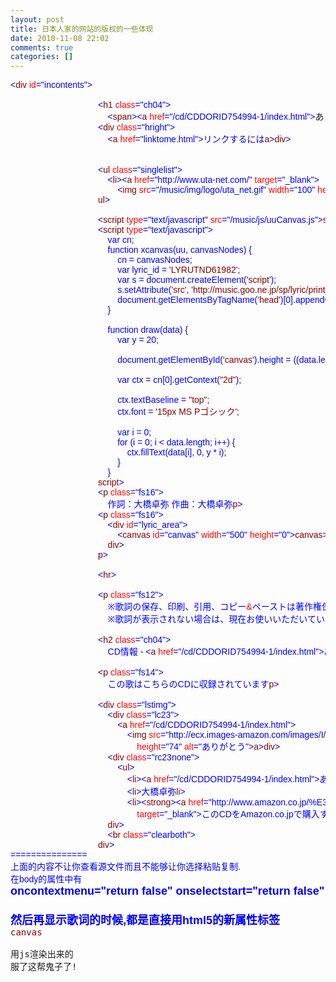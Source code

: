 ```yaml
---
layout: post
title: 日本人家的网站的版权的一些体现
date: 2010-11-08 22:02
comments: true
categories: []
---
```

<pre><font face="Arial"><span style="color: blue;"><</span><span style="color: maroon;">div</span> <span style="color: red;">id</span><span style="color: blue;">=</span><span style="color: blue;">"incontents"</span><span style="color: blue;">></span><br/>                                    <span style="color: darkgreen;"><!--ch04_1--></span><br/>                                    <span style="color: blue;"><</span><span style="color: maroon;">h1</span> <span style="color: red;">class</span><span style="color: blue;">=</span><span style="color: blue;">"ch04"</span><span style="color: blue;">></span><br/>                                        <span style="color: blue;"><</span><span style="color: maroon;">span</span><span style="color: blue;">><</span><span style="color: maroon;">a</span> <span style="color: red;">href</span><span style="color: blue;">=</span><span style="color: blue;">"/cd/CDDORID754994-1/index.html"</span><span style="color: blue;">></span>ありがとう<span style="color: blue;"></</span><span style="color: maroon;">a</span><span style="color: blue;">></span><span style="color: red;">&nbsp;</span>-<span style="color: red;">&nbsp;</span><span style="color: blue;"><</span><span style="color: maroon;">a</span> <span style="color: red;">href</span><span style="color: blue;">=</span><span style="color: blue;">"/artist/ARTLISD1176357/index.html"</span><span style="color: blue;">></span>大橋卓弥<span style="color: blue;"></</span><span style="color: maroon;">a</span><span style="color: blue;">></</span><span style="color: maroon;">span</span><span style="color: blue;">></</span><span style="color: maroon;">h1</span><span style="color: blue;">></span><br/>                                    <span style="color: blue;"><</span><span style="color: maroon;">div</span> <span style="color: red;">class</span><span style="color: blue;">=</span><span style="color: blue;">"hright"</span><span style="color: blue;">></span><br/>                                        <span style="color: blue;"><</span><span style="color: maroon;">a</span> <span style="color: red;">href</span><span style="color: blue;">=</span><span style="color: blue;">"linktome.html"</span><span style="color: blue;">></span>リンクするには<span style="color: blue;"></</span><span style="color: maroon;">a</span><span style="color: blue;">></</span><span style="color: maroon;">div</span><span style="color: blue;">></span><br/>                                    <span style="color: darkgreen;"><!--/ch04_1--></span><br/>                                    <span style="color: darkgreen;"><!--c14_1--></span><br/>                                    <span style="color: blue;"><</span><span style="color: maroon;">ul</span> <span style="color: red;">class</span><span style="color: blue;">=</span><span style="color: blue;">"singlelist"</span><span style="color: blue;">></span><br/>                                        <span style="color: blue;"><</span><span style="color: maroon;">li</span><span style="color: blue;">><</span><span style="color: maroon;">a</span> <span style="color: red;">href</span><span style="color: blue;">=</span><span style="color: blue;">"http://www.uta-net.com/"</span> <span style="color: red;">target</span><span style="color: blue;">=</span><span style="color: blue;">"_blank"</span><span style="color: blue;">></span><br/>                                            <span style="color: blue;"><</span><span style="color: maroon;">img</span> <span style="color: red;">src</span><span style="color: blue;">=</span><span style="color: blue;">"/music/img/logo/uta_net.gif"</span> <span style="color: red;">width</span><span style="color: blue;">=</span><span style="color: blue;">"100"</span> <span style="color: red;">height</span><span style="color: blue;">=</span><span style="color: blue;">"30"</span> <span style="color: red;">alt</span><span style="color: blue;">=</span><span style="color: blue;">"Uta-Net"</span><span style="color: blue;">></</span><span style="color: maroon;">a</span><span style="color: blue;">></</span><span style="color: maroon;">li</span><span style="color: blue;">></span><br/>                                    <span style="color: blue;"></</span><span style="color: maroon;">ul</span><span style="color: blue;">></span><br/>                                    <span style="color: darkgreen;"><!--/c14_1--></span><br/>                                    <span style="color: blue;"><</span><span style="color: maroon;">script</span> <span style="color: red;">type</span><span style="color: blue;">=</span><span style="color: blue;">"text/javascript"</span> <span style="color: red;">src</span><span style="color: blue;">=</span><span style="color: blue;">"/music/js/uuCanvas.js"</span><span style="color: blue;">></</span><span style="color: maroon;">script</span><span style="color: blue;">></span><br/>                                    <span style="color: blue;"><</span><span style="color: maroon;">script</span> <span style="color: red;">type</span><span style="color: blue;">=</span><span style="color: blue;">"text/javascript"</span><span style="color: blue;">></span><br/>                                        <span style="color: blue;">var</span> cn;<br/>                                        <span style="color: blue;">function</span> xcanvas(uu, canvasNodes) {<br/>                                            cn = canvasNodes;<br/>                                            <span style="color: blue;">var</span> lyric_id = <span style="color: maroon;">'LYRUTND61982'</span>;<br/>                                            <span style="color: blue;">var</span> s = document.createElement(<span style="color: maroon;">'script'</span>);<br/>                                            s.setAttribute(<span style="color: maroon;">'src'</span>, <span style="color: maroon;">'http://music.goo.ne.jp/sp/lyric/print_json.php?callback=draw&id='</span> + lyric_id);<br/>                                            document.getElementsByTagName(<span style="color: maroon;">'head'</span>)[0].appendChild(s);<br/>                                        }<br/><br/>                                        <span style="color: blue;">function</span> draw(data) {<br/>                                            <span style="color: blue;">var</span> y = 20;<br/><br/>                                            document.getElementById(<span style="color: maroon;">'canvas'</span>).height = ((data.length + 1) * y);<br/><br/>                                            <span style="color: blue;">var</span> ctx = cn[0].getContext(<span style="color: maroon;">"2d"</span>);<br/><br/>                                            ctx.textBaseline = <span style="color: maroon;">"top"</span>;<br/>                                            ctx.font = <span style="color: maroon;">'15px MS Pゴシック'</span>;<br/><br/>                                            <span style="color: blue;">var</span> i = 0;<br/>                                            <span style="color: blue;">for</span> (i = 0; i < data.length; i++) {<br/>                                                ctx.fillText(data[i], 0, y * i);<br/>                                            }<br/>                                        }<br/>                                    <span style="color: blue;"></</span><span style="color: maroon;">script</span><span style="color: blue;">></span><br/>                                    <span style="color: blue;"><</span><span style="color: maroon;">p</span> <span style="color: red;">class</span><span style="color: blue;">=</span><span style="color: blue;">"fs16"</span><span style="color: blue;">></span><br/>                                        作詞：大橋卓弥<span style="color: red;">&nbsp;</span>作曲：大橋卓弥<span style="color: blue;"></</span><span style="color: maroon;">p</span><span style="color: blue;">></span><br/>                                    <span style="color: blue;"><</span><span style="color: maroon;">p</span> <span style="color: red;">class</span><span style="color: blue;">=</span><span style="color: blue;">"fs16"</span><span style="color: blue;">></span><br/>                                        <span style="color: blue;"><</span><span style="color: maroon;">div</span> <span style="color: red;">id</span><span style="color: blue;">=</span><span style="color: blue;">"lyric_area"</span><span style="color: blue;">></span><br/>                                            <span style="color: blue;"><</span><span style="color: maroon;">canvas</span> <span style="color: red;">id</span><span style="color: blue;">=</span><span style="color: blue;">"canvas"</span> <span style="color: red;">width</span><span style="color: blue;">=</span><span style="color: blue;">"500"</span> <span style="color: red;">height</span><span style="color: blue;">=</span><span style="color: blue;">"0"</span><span style="color: blue;">></</span><span style="color: maroon;">canvas</span><span style="color: blue;">></span><br/>                                        <span style="color: blue;"></</span><span style="color: maroon;">div</span><span style="color: blue;">></span><br/>                                    <span style="color: blue;"></</span><span style="color: maroon;">p</span><span style="color: blue;">></span><br/>                                    <span style="color: darkgreen;"><!--c24_1--></span><br/>                                    <span style="color: blue;"><</span><span style="color: maroon;">hr</span><span style="color: blue;">></span><br/>                                    <span style="color: darkgreen;"><!--/c24_1--></span><br/>                                    <span style="color: blue;"><</span><span style="color: maroon;">p</span> <span style="color: red;">class</span><span style="color: blue;">=</span><span style="color: blue;">"fs12"</span><span style="color: blue;">></span><br/>                                        ※歌詞の保存、印刷、引用、コピー<span style="color: red;">&amp;</span>ペーストは著作権保護の観点から禁止しています。<span style="color: blue;"><</span><span style="color: maroon;">br</span><span style="color: blue;">></span><br/>                                        ※歌詞が表示されない場合は、現在お使いいただいているブラウザの最新バージョンをご使用ください。<span style="color: blue;"></</span><span style="color: maroon;">p</span><span style="color: blue;">></span><br/>                                    <span style="color: darkgreen;"><!--ch04_2--></span><br/>                                    <span style="color: blue;"><</span><span style="color: maroon;">h2</span> <span style="color: red;">class</span><span style="color: blue;">=</span><span style="color: blue;">"ch04"</span><span style="color: blue;">></span><br/>                                        CD情報<span style="color: red;">&nbsp;</span>-<span style="color: red;">&nbsp;</span><span style="color: blue;"><</span><span style="color: maroon;">a</span> <span style="color: red;">href</span><span style="color: blue;">=</span><span style="color: blue;">"/cd/CDDORID754994-1/index.html"</span><span style="color: blue;">></span>ありがとう<span style="color: blue;"></</span><span style="color: maroon;">a</span><span style="color: blue;">></</span><span style="color: maroon;">h2</span><span style="color: blue;">></span><br/>                                    <span style="color: darkgreen;"><!--/ch04_2--></span><br/>                                    <span style="color: blue;"><</span><span style="color: maroon;">p</span> <span style="color: red;">class</span><span style="color: blue;">=</span><span style="color: blue;">"fs14"</span><span style="color: blue;">></span><br/>                                        この歌はこちらのCDに収録されています<span style="color: blue;"></</span><span style="color: maroon;">p</span><span style="color: blue;">></span><br/>                                    <span style="color: darkgreen;"><!--c23_3--></span><br/>                                    <span style="color: blue;"><</span><span style="color: maroon;">div</span> <span style="color: red;">class</span><span style="color: blue;">=</span><span style="color: blue;">"lstimg"</span><span style="color: blue;">></span><br/>                                        <span style="color: blue;"><</span><span style="color: maroon;">div</span> <span style="color: red;">class</span><span style="color: blue;">=</span><span style="color: blue;">"lc23"</span><span style="color: blue;">></span><br/>                                            <span style="color: blue;"><</span><span style="color: maroon;">a</span> <span style="color: red;">href</span><span style="color: blue;">=</span><span style="color: blue;">"/cd/CDDORID754994-1/index.html"</span><span style="color: blue;">></span><br/>                                                <span style="color: blue;"><</span><span style="color: maroon;">img</span> <span style="color: red;">src</span><span style="color: blue;">=</span><span style="color: blue;">"http://ecx.images-amazon.com/images/I/31aFMRn8UhL._SL75_.jpg"</span> <span style="color: red;">width</span><span style="color: blue;">=</span><span style="color: blue;">"75"</span><br/>                                                    <span style="color: red;">height</span><span style="color: blue;">=</span><span style="color: blue;">"74"</span> <span style="color: red;">alt</span><span style="color: blue;">=</span><span style="color: blue;">"ありがとう"</span><span style="color: blue;">></</span><span style="color: maroon;">a</span><span style="color: blue;">></</span><span style="color: maroon;">div</span><span style="color: blue;">></span><br/>                                        <span style="color: blue;"><</span><span style="color: maroon;">div</span> <span style="color: red;">class</span><span style="color: blue;">=</span><span style="color: blue;">"rc23none"</span><span style="color: blue;">></span><br/>                                            <span style="color: blue;"><</span><span style="color: maroon;">ul</span><span style="color: blue;">></span><br/>                                                <span style="color: blue;"><</span><span style="color: maroon;">li</span><span style="color: blue;">><</span><span style="color: maroon;">a</span> <span style="color: red;">href</span><span style="color: blue;">=</span><span style="color: blue;">"/cd/CDDORID754994-1/index.html"</span><span style="color: blue;">></span>ありがとう<span style="color: blue;"></</span><span style="color: maroon;">a</span><span style="color: blue;">></</span><span style="color: maroon;">li</span><span style="color: blue;">></span><br/>                                                <span style="color: blue;"><</span><span style="color: maroon;">li</span><span style="color: blue;">></span>大橋卓弥<span style="color: blue;"></</span><span style="color: maroon;">li</span><span style="color: blue;">></span><br/>                                                <span style="color: blue;"><</span><span style="color: maroon;">li</span><span style="color: blue;">><</span><span style="color: maroon;">strong</span><span style="color: blue;">><</span><span style="color: maroon;">a</span> <span style="color: red;">href</span><span style="color: blue;">=</span><span style="color: blue;">"http://www.amazon.co.jp/%E3%81%82%E3%82%8A%E3%81%8C%E3%81%A8%E3%81%86-%E5%A4%A7%E6%A9%8B%E5%8D%93%E5%BC%A5/dp/B0013FCOFK%3FSubscriptionId%3D1QA4DX5K7DN5J9PNJC82%26tag%3Dmusic-goo-22%26linkCode%3Dxm2%26camp%3D2025%26creative%3D165953%26creativeASIN%3DB0013FCOFK"</span><br/>                                                    <span style="color: red;">target</span><span style="color: blue;">=</span><span style="color: blue;">"_blank"</span><span style="color: blue;">></span>このCDをAmazon.co.jpで購入する<span style="color: blue;"></</span><span style="color: maroon;">a</span><span style="color: blue;">></</span><span style="color: maroon;">strong</span><span style="color: blue;">></</span><span style="color: maroon;">li</span><span style="color: blue;">></</span><span style="color: maroon;">ul</span><span style="color: blue;">></span><br/>                                        <span style="color: blue;"></</span><span style="color: maroon;">div</span><span style="color: blue;">></span><br/>                                        <span style="color: blue;"><</span><span style="color: maroon;">br</span> <span style="color: red;">class</span><span style="color: blue;">=</span><span style="color: blue;">"clearboth"</span><span style="color: blue;">></span><br/>                                    <span style="color: blue;"></</span><span style="color: maroon;">div</span><span style="color: blue;">><br/>===============<br/>上面的内容不让你查看源文件而且不能够让你选择粘贴复制.<br/>在body的属性中有<br/><font size="4"><strong>oncontextmenu="return false" onselectstart="return false"<br/><br/>然后再显示歌词的时候,都是直接用html5的新属性标签</strong></font></span></font><br/><span style="color: maroon;">canvas</span><br/><br/>用js渲染出来的<br/>服了这帮鬼子了!</pre>
